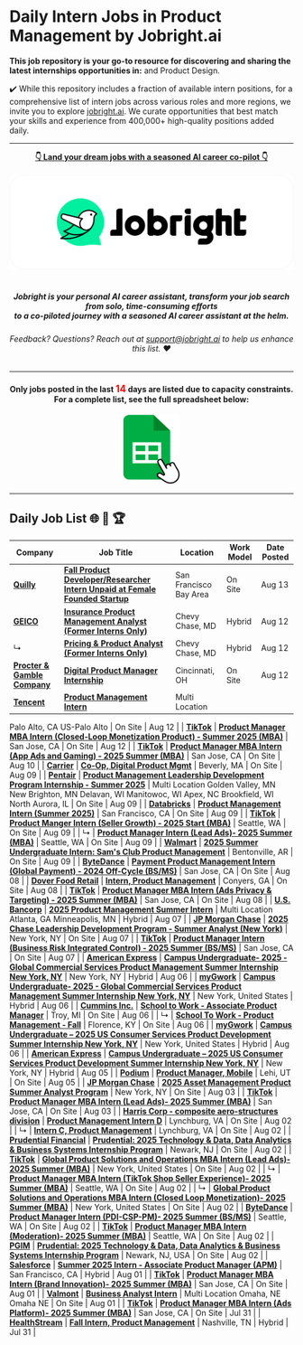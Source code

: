 
# Daily Intern Jobs in Product Management by Jobright.ai



**This job repository is your go-to resource for discovering and sharing the latest internships opportunities in:**  and Product Design.


✔️ While this repository includes a fraction of available intern positions, for a comprehensive list of intern jobs across various roles and more regions, we invite you to explore [jobright.ai](https://jobright.ai/?utm_campaign=1047&utm_source=git). We curate opportunities that best match your skills and experience from 400,000+ high-quality positions added daily.

---

<div align="center">
<p>
    <a href="https://jobright.ai/?utm_campaign=1047&utm_source=git"><b>👇 Land your dream jobs with a seasoned AI career co-pilot 👇</b></a>
    <br>
    <br>
    <a href="https://jobright.ai/?utm_campaign=1047&utm_source=git">
        <img src="./static/img/jrbtn.svg" alt="jobright.ai">
    </a>
    <br>
    <br>
    <i>
    <sub> 
        <h5>
        Jobright is your personal AI career assistant, transform your job search from solo, time-consuming efforts 
        <br>
        to a co-piloted journey with a seasoned AI career assistant at the helm.
        </h5>
    </sub>
    </i>
</p>
<p>
    <sub> 
        <h6>
            Feedback? Questions? Reach out at <a href="mailto:support@jobright.ai">support@jobright.ai</a> to help us enhance this list. ❤️
        </h6>
    </sub>
</p>

---
<h4>
Only jobs posted in the last <span style="color: red; font-weight: bold; font-size: larger;">14</span> days are listed due to capacity constraints.
<br>
For a complete list, see the full spreadsheet below:
</h4>
<a href="https://docs.google.com/spreadsheets/d/1YhCc56aBbm1h-oiGbAEtRlc2IVW-CRqN_fJjsRBPHpk/edit?gid=0#gid=0">
    <img src="./static/img/excel_icon.png" alt="excel_icon", style="width: 20%; height: 20%;">
</a>
</div>

---
## Daily Job List  🌐 🧭 🏆


<!-- Please leave a one line gap between this and the table TABLE_START (DO NOT CHANGE THIS LINE) -->

| Company | Job Title | Location | Work Model | Date Posted |
| ----- | --------- |  --------- | ---- | ------- |
| **[Quilly](https://www.linkedin.com/company/99477222)** | **[Fall Product Developer/Researcher Intern Unpaid at Female Founded Startup](https://jobright.ai/jobs/info/66bad2e067e278d84bf74a07?utm_campaign=1047&utm_source=git)** | San Francisco Bay Area | On Site | Aug 13 |
| **[GEICO](http://www.geico.com)** | **[Insurance Product Management Analyst (Former Interns Only)](https://jobright.ai/jobs/info/66ba9442d6d1c383649da0d5?utm_campaign=1047&utm_source=git)** | Chevy Chase, MD | Hybrid | Aug 12 |
| ↳ | **[Pricing & Product Analyst (Former Interns Only)](https://jobright.ai/jobs/info/66ba9442d6d1c383649da0e2?utm_campaign=1047&utm_source=git)** | Chevy Chase, MD | Hybrid | Aug 12 |
| **[Procter & Gamble Company](https://us.pg.com/)** | **[Digital Product Manager Internship](https://jobright.ai/jobs/info/66bab8a7e859cbc2362405b3?utm_campaign=1047&utm_source=git)** | Cincinnati, OH | On Site | Aug 12 |
| **[Tencent](https://www.tencent.com/en-us)** | **[Product Management Intern](https://jobright.ai/jobs/info/66baa0e62eb2a21582c6f705?utm_campaign=1047&utm_source=git)** | Multi Location
Palo Alto, CA
US-Palo Alto | On Site | Aug 12 |
| **[TikTok](https://www.tiktok.com)** | **[Product Manager MBA Intern (Closed-Loop Monetization Product) - Summer 2025 (MBA)](https://jobright.ai/jobs/info/66ba0b48100403066eeb3d8f?utm_campaign=1047&utm_source=git)** | San Jose, CA | On Site | Aug 12 |
| **[TikTok](https://www.tiktok.com)** | **[Product Manager MBA Intern (App Ads and Gaming) - 2025 Summer (MBA)](https://jobright.ai/jobs/info/669a5a2035fab870f631eedb?utm_campaign=1047&utm_source=git)** | San Jose, CA | On Site | Aug 10 |
| **[Carrier](https://www.corporate.carrier.com)** | **[Co-Op, Digital Product Mgmt](https://jobright.ai/jobs/info/66b67317dc774d6b704ffa2b?utm_campaign=1047&utm_source=git)** | Beverly, MA | On Site | Aug 09 |
| **[Pentair](http://www.pentair.com)** | **[Product Management Leadership Development Program Internship - Summer 2025](https://jobright.ai/jobs/info/66b64ffe157c49d41227d061?utm_campaign=1047&utm_source=git)** | Multi Location
Golden Valley, MN
New Brighton, MN
Delavan, WI
Manitowoc, WI
Apex, NC
Brookfield, WI
North Aurora, IL | On Site | Aug 09 |
| **[Databricks](https://databricks.com)** | **[Product Management Intern (Summer 2025)](https://jobright.ai/jobs/info/66b8bded73d4ded8cfba1b83?utm_campaign=1047&utm_source=git)** | San Francisco, CA | On Site | Aug 09 |
| **[TikTok](https://www.tiktok.com)** | **[Product Manger Intern (Seller Growth) - 2025 Start (MBA)](https://jobright.ai/jobs/info/66b613c9b6a41cebf81af50e?utm_campaign=1047&utm_source=git)** | Seattle, WA | On Site | Aug 09 |
| ↳ | **[Product Manager Intern (Lead Ads)- 2025 Summer (MBA)](https://jobright.ai/jobs/info/66b613c9b6a41cebf81af4f6?utm_campaign=1047&utm_source=git)** | Seattle, WA | On Site | Aug 09 |
| **[Walmart](http://www.walmart.com)** | **[2025 Summer Undergraduate Intern: Sam's Club Product Management](https://jobright.ai/jobs/info/66b66805aca1d7908652df75?utm_campaign=1047&utm_source=git)** | Bentonville, AR | On Site | Aug 09 |
| **[ByteDance](http://bytedance.com)** | **[Payment Product Management Intern (Global Payment) - 2024 Off-Cycle (BS/MS)](https://jobright.ai/jobs/info/66b5548630be628d65c5b419?utm_campaign=1047&utm_source=git)** | San Jose, CA | On Site | Aug 08 |
| **[Dover Food Retail](https://www.dovercorporation.com/our-markets/refrigeration-and-food-equipment/)** | **[Intern, Product Management](https://jobright.ai/jobs/info/66b53b52dc850908ef54a92a?utm_campaign=1047&utm_source=git)** | Conyers, GA | On Site | Aug 08 |
| **[TikTok](https://www.tiktok.com)** | **[Product Manager MBA Intern (Ads Privacy & Targeting) - 2025 Summer (MBA)](https://jobright.ai/jobs/info/6698a1bc55add7f45fc70db4?utm_campaign=1047&utm_source=git)** | San Jose, CA | On Site | Aug 08 |
| **[U.S. Bancorp](http://www.usbank.com)** | **[2025 Product Management Summer Intern](https://jobright.ai/jobs/info/66b3fc9e818aa6e3888c2e45?utm_campaign=1047&utm_source=git)** | Multi Location
Atlanta, GA
Minneapolis, MN | Hybrid | Aug 07 |
| **[JP Morgan Chase](http://www.jpmorganchase.com)** | **[2025 Chase Leadership Development Program - Summer Analyst (New York)](https://jobright.ai/jobs/info/66b7bb360af9ce23fe38af3f?utm_campaign=1047&utm_source=git)** | New York, NY | On Site | Aug 07 |
| **[TikTok](https://www.tiktok.com)** | **[Product Manager Intern (Business Risk Integrated Control) - 2025 Summer (BS/MS)](https://jobright.ai/jobs/info/6697228ff11ecbc261d9110d?utm_campaign=1047&utm_source=git)** | San Jose, CA | On Site | Aug 07 |
| **[American Express](http://www.americanexpress.com)** | **[Campus Undergraduate- 2025 - Global Commercial Services Product Management Summer Internship New York, NY](https://jobright.ai/jobs/info/66b29b94e56a43eef61f4933?utm_campaign=1047&utm_source=git)** | New York, NY | Hybrid | Aug 06 |
| **[myGwork](https://www.mygwork.com/en/)** | **[Campus Undergraduate- 2025 - Global Commercial Services Product Management Summer Internship New York, NY](https://jobright.ai/jobs/info/66b28ef446c72da2f5950e46?utm_campaign=1047&utm_source=git)** | New York, United States | Hybrid | Aug 06 |
| **[Cummins Inc.](https://www.cummins.com/)** | **[School to Work - Associate Product Manager](https://jobright.ai/jobs/info/66954b6e092dd0811e080f51?utm_campaign=1047&utm_source=git)** | Troy, MI | On Site | Aug 06 |
| ↳ | **[School To Work - Product Management  - Fall](https://jobright.ai/jobs/info/66953864a8e2a2a8f300d2c8?utm_campaign=1047&utm_source=git)** | Florence, KY | On Site | Aug 06 |
| **[myGwork](https://www.mygwork.com/en/)** | **[Campus Undergraduate – 2025 US Consumer Services Product Development Summer Internship New York, NY](https://jobright.ai/jobs/info/66b1762e754be12cc5131200?utm_campaign=1047&utm_source=git)** | New York, United States | Hybrid | Aug 06 |
| **[American Express](http://www.americanexpress.com)** | **[Campus Undergraduate – 2025 US Consumer Services Product Development Summer Internship New York, NY](https://jobright.ai/jobs/info/66b148be1989281ef3c27097?utm_campaign=1047&utm_source=git)** | New York, NY | Hybrid | Aug 05 |
| **[Podium](https://www.podium.com)** | **[Product Manager, Mobile](https://jobright.ai/jobs/info/66b106d4e5736bdde990199e?utm_campaign=1047&utm_source=git)** | Lehi, UT | On Site | Aug 05 |
| **[JP Morgan Chase](http://www.jpmorganchase.com)** | **[2025 Asset Management Product Summer Analyst Program](https://jobright.ai/jobs/info/66b763420161b11b0c283b10?utm_campaign=1047&utm_source=git)** | New York, NY | On Site | Aug 03 |
| **[TikTok](https://www.tiktok.com)** | **[Product Manager MBA Intern (Lead Ads)- 2025 Summer (MBA)](https://jobright.ai/jobs/info/66aa1a6d3f222fa8f7a44c11?utm_campaign=1047&utm_source=git)** | San Jose, CA | On Site | Aug 03 |
| **[Harris Corp - composite aero-structures division](https://www.l3harris.com/)** | **[Product Management Intern D](https://jobright.ai/jobs/info/66ad1fafbfd6d682d163d43f?utm_campaign=1047&utm_source=git)** | Lynchburg, VA | On Site | Aug 02 |
| ↳ | **[Intern C, Product Management](https://jobright.ai/jobs/info/66ad1fafbfd6d682d163d43a?utm_campaign=1047&utm_source=git)** | Lynchburg, VA | On Site | Aug 02 |
| **[Prudential Financial](http://www.prudential.com)** | **[Prudential: 2025 Technology & Data, Data Analytics & Business Systems Internship Program](https://jobright.ai/jobs/info/66ae465655964dcd7bc19d03?utm_campaign=1047&utm_source=git)** | Newark, NJ | On Site | Aug 02 |
| **[TikTok](https://www.tiktok.com)** | **[Global Product Solutions and Operations MBA Intern (Lead Ads)- 2025 Summer (MBA)](https://jobright.ai/jobs/info/66accdaabcfe7b9629d5ec61?utm_campaign=1047&utm_source=git)** | New York, United States | On Site | Aug 02 |
| ↳ | **[Product Manager MBA Intern (TikTok Shop Seller Experience)- 2025 Summer (MBA)](https://jobright.ai/jobs/info/66accdaabcfe7b9629d5ec58?utm_campaign=1047&utm_source=git)** | Seattle, WA | On Site | Aug 02 |
| ↳ | **[Global Product Solutions and Operations MBA Intern (Closed Loop Monetization)- 2025 Summer (MBA)](https://jobright.ai/jobs/info/66acb8e8f21cf708e2b4cf49?utm_campaign=1047&utm_source=git)** | New York, United States | On Site | Aug 02 |
| **[ByteDance](http://bytedance.com)** | **[Product Manager Intern (PDI-CSP-PM)- 2025 Summer (BS/MS)](https://jobright.ai/jobs/info/66ac9454b3297a4e03db81b5?utm_campaign=1047&utm_source=git)** | Seattle, WA | On Site | Aug 02 |
| **[TikTok](https://www.tiktok.com)** | **[Product Manager MBA Intern (Moderation)- 2025 Summer (MBA)](https://jobright.ai/jobs/info/66adab3a61a7ac5d3177e889?utm_campaign=1047&utm_source=git)** | Seattle, WA | On Site | Aug 02 |
| **[PGIM](https://www.pgim.com)** | **[Prudential: 2025 Technology & Data, Data Analytics & Business Systems Internship Program](https://jobright.ai/jobs/info/66ac8a25b556873e6d502369?utm_campaign=1047&utm_source=git)** | Newark, NJ, USA | On Site | Aug 02 |
| **[Salesforce](https://www.salesforce.com)** | **[Summer 2025 Intern - Associate Product Manager (APM)](https://jobright.ai/jobs/info/66abc65d0078786fdb985358?utm_campaign=1047&utm_source=git)** | San Francisco, CA | Hybrid | Aug 01 |
| **[TikTok](https://www.tiktok.com)** | **[Product Manager MBA Intern (Brand Innovation)- 2025 Summer (MBA)](https://jobright.ai/jobs/info/66ab68aa665ebbd4c2364aef?utm_campaign=1047&utm_source=git)** | San Jose, CA | On Site | Aug 01 |
| **[Valmont](http://www.valmont.com)** | **[Business Analyst Intern](https://jobright.ai/jobs/info/669111732cfdcaa4f7cf8cbf?utm_campaign=1047&utm_source=git)** | Multi Location
Omaha, NE
Omaha NE | On Site | Aug 01 |
| **[TikTok](https://www.tiktok.com)** | **[Product Manager MBA Intern (Ads Platform)- 2025 Summer (MBA)](https://jobright.ai/jobs/info/66aa1a6d3f222fa8f7a44bf5?utm_campaign=1047&utm_source=git)** | San Jose, CA | On Site | Jul 31 |
| **[HealthStream](http://www.healthstream.com)** | **[Fall Intern, Product Management](https://jobright.ai/jobs/info/668fd7dfd38b7377a4fa9063?utm_campaign=1047&utm_source=git)** | Nashville, TN | Hybrid | Jul 31 |
<!-- Please leave a one line gap between this and the table TABLE_END (DO NOT CHANGE THIS LINE) -->